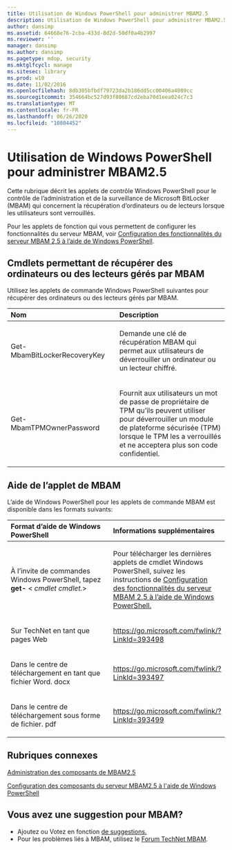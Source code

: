 ```yaml
---
title: Utilisation de Windows PowerShell pour administrer MBAM2.5
description: Utilisation de Windows PowerShell pour administrer MBAM2.5
author: dansimp
ms.assetid: 64668e76-2cba-433d-8d2d-50df0a4b2997
ms.reviewer: ''
manager: dansimp
ms.author: dansimp
ms.pagetype: mdop, security
ms.mktglfcycl: manage
ms.sitesec: library
ms.prod: w10
ms.date: 11/02/2016
ms.openlocfilehash: 8db305bfbdf79723da2b186dd5cc00406a4089cc
ms.sourcegitcommit: 354664bc527d93f80687cd2eba70d1eea024c7c3
ms.translationtype: MT
ms.contentlocale: fr-FR
ms.lasthandoff: 06/26/2020
ms.locfileid: "10804452"
---
```

# Utilisation de Windows PowerShell pour administrer MBAM2.5


Cette rubrique décrit les applets de contrôle Windows PowerShell pour le contrôle de l’administration et de la surveillance de Microsoft BitLocker (MBAM) qui concernent la récupération d’ordinateurs ou de lecteurs lorsque les utilisateurs sont verrouillés.

Pour les applets de fonction qui vous permettent de configurer les fonctionnalités du serveur MBAM, voir [Configuration des fonctionnalités du serveur MBAM 2,5 à l’aide de Windows PowerShell](configuring-mbam-25-server-features-by-using-windows-powershell.md).

## <a href="" id="cmdlets-for-recovering-computers-or-drives-that-are-managed-by-mbam-"></a>Cmdlets permettant de récupérer des ordinateurs ou des lecteurs gérés par MBAM


Utilisez les applets de commande Windows PowerShell suivantes pour récupérer des ordinateurs ou des lecteurs gérés par MBAM.

<table>
<colgroup>
<col width="50%" />
<col width="50%" />
</colgroup>
<thead>
<tr class="header">
<th align="left">Nom</th>
<th align="left">Description</th>
</tr>
</thead>
<tbody>
<tr class="odd">
<td align="left"><p>Get-MbamBitLockerRecoveryKey</p></td>
<td align="left"><p>Demande une clé de récupération MBAM qui permet aux utilisateurs de déverrouiller un ordinateur ou un lecteur chiffré.</p></td>
</tr>
<tr class="even">
<td align="left"><p>Get-MbamTPMOwnerPassword</p></td>
<td align="left"><p>Fournit aux utilisateurs un mot de passe de propriétaire de TPM qu’ils peuvent utiliser pour déverrouiller un module de plateforme sécurisée (TPM) lorsque le TPM les a verrouillés et ne acceptera plus son code confidentiel.</p></td>
</tr>
</tbody>
</table>

 

## <a href="" id="---------mbam-cmdlet-help"></a> Aide de l’applet de MBAM


L’aide de Windows PowerShell pour les applets de commande MBAM est disponible dans les formats suivants:

<table>
<colgroup>
<col width="50%" />
<col width="50%" />
</colgroup>
<thead>
<tr class="header">
<th align="left">Format d’aide de Windows PowerShell</th>
<th align="left">Informations supplémentaires</th>
</tr>
</thead>
<tbody>
<tr class="odd">
<td align="left"><p>À l’invite de commandes Windows PowerShell, tapez <strong> get- </strong> &lt; <em> cmdlet cmdlet.</em>&gt;</p></td>
<td align="left"><p>Pour télécharger les dernières applets de cmdlet Windows PowerShell, suivez les instructions de <a href="configuring-mbam-25-server-features-by-using-windows-powershell.md" data-raw-source="[Configuring MBAM 2.5 Server Features by Using Windows PowerShell](configuring-mbam-25-server-features-by-using-windows-powershell.md)"> Configuration des fonctionnalités du serveur MBAM 2,5 à l’aide de Windows PowerShell.</a></p></td>
</tr>
<tr class="even">
<td align="left"><p>Sur TechNet en tant que pages Web</p></td>
<td align="left"><p><a href="https://go.microsoft.com/fwlink/?LinkId=393498" data-raw-source="https://go.microsoft.com/fwlink/?LinkId=393498">https://go.microsoft.com/fwlink/?LinkId=393498</a></p></td>
</tr>
<tr class="odd">
<td align="left"><p>Dans le centre de téléchargement en tant que fichier Word. docx</p></td>
<td align="left"><p><a href="https://go.microsoft.com/fwlink/?LinkId=393497" data-raw-source="https://go.microsoft.com/fwlink/?LinkId=393497">https://go.microsoft.com/fwlink/?LinkId=393497</a></p></td>
</tr>
<tr class="even">
<td align="left"><p>Dans le centre de téléchargement sous forme de fichier. pdf</p></td>
<td align="left"><p><a href="https://go.microsoft.com/fwlink/?LinkId=393499" data-raw-source="https://go.microsoft.com/fwlink/?LinkId=393499">https://go.microsoft.com/fwlink/?LinkId=393499</a></p></td>
</tr>
</tbody>
</table>

 



## Rubriques connexes


[Administration des composants de MBAM2.5](administering-mbam-25-features.md)

[Configuration des composants du serveur MBAM2.5 à l'aide de Windows PowerShell](configuring-mbam-25-server-features-by-using-windows-powershell.md)

 

## Vous avez une suggestion pour MBAM?
- Ajoutez ou Votez en fonction [de suggestions.](http://mbam.uservoice.com/forums/268571-microsoft-bitlocker-administration-and-monitoring) 
- Pour les problèmes liés à MBAM, utilisez le [Forum TechNet MBAM](https://social.technet.microsoft.com/Forums/home?forum=mdopmbam). 






